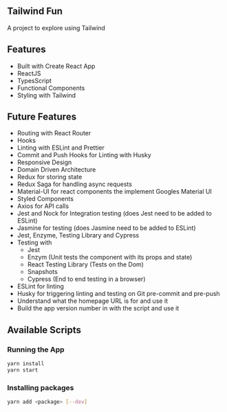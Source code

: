 ## Tailwind Fun

A project to explore using Tailwind

## Features

- Built with Create React App
- ReactJS
- TypesScript
- Functional Components
- Styling with Tailwind

## Future Features

- Routing with React Router
- Hooks
- Linting with ESLint and Prettier
- Commit and Push Hooks for Linting with Husky
- Responsive Design
- Domain Driven Architecture
- Redux for storing state
- Redux Saga for handling async requests
- Material-UI for react components the implement Googles Material UI
- Styled Components
- Axios for API calls
- Jest and Nock for Integration testing (does Jest need to be added to ESLint)
- Jasmine for testing (does Jasmine need to be added to ESLint)
- Jest, Enzyme, Testing Library and Cypress
- Testing with
  - Jest
  - Enzym (Unit tests the component with its props and state)
  - React Testing Library (Tests on the Dom)
  - Snapshots
  - Cypress (End to end testing in a browser)
- ESLint for linting
- Husky for triggering linting and testing on Git pre-commit and pre-push
- Understand what the homepage URL is for and use it
- Build the app version number in with the script and use it

## Available Scripts

### Running the App

```bash
yarn install
yarn start
```

### Installing packages

```bash
yarn add <package> [--dev]
```
